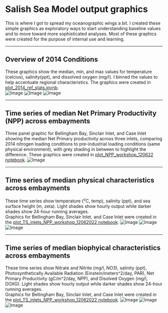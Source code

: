# Salish Sea Model output graphics 
This is where I got to spread my oceanographic wings a bit.  I created these simple graphics as exploratory ways to start understanding baseline values and to move toward more sophisticated analyses.  Most of these graphics were created for the purpose of internal use and learning.  

---
Overview of 2014 Conditions
---
These graphics show the median, min, and max values for temperature (celcius), salinity(ppt), and dissolved oxygen (mg/l).  I binned the values to help accentuate regional characteristics.  The graphics were created in [plot_2014_ref_stats.ipynb](https://github.com/RachaelDMueller/SalishSeaModel-analysis/blob/main/notebooks/plot_2014_ref_stats.ipynb).  
![Image](https://github.com/RachaelDMueller/SalishSeaModel-analysis/blob/main/graphics/2014_SSS_stats.png)
![Image](https://github.com/RachaelDMueller/SalishSeaModel-analysis/blob/main/graphics/2014_SST_stats.png)
![Image](https://github.com/RachaelDMueller/SalishSeaModel-analysis/blob/main/graphics/2014_DO_stats.png)

---
Time series of median Net Primary Productivity (NPP) across embayments
---
Three panel graphic for Bellingham Bay, Sinclair Inlet, and Case Inlet showing the median Net Primary productivity across three inlets, comparing 2014 nitrogen loading conditions to pre-industrial loading conditions (same physical environment), with grey shading in between to highlight the difference. 
These graphics were created in [plot_NPP_workshop_120622 notebook](https://github.com/RachaelDMueller/SalishSeaModel-analysis/blob/main/NPP_workshop_120622/plot_NPP_workshop_120622.ipynb).
![Image](https://github.com/RachaelDMueller/SalishSeaModel-analysis/blob/main/graphics/3panel_NPP_B6262_S11620_C15325.png)

---
Time series of median physical characteristics across embayments
---
These time series show temperature ($^o$C, temp), salinity (ppt), and sea surface height (m, zeta). Light shades show hourly output while darker shades show 24-hour running averages.  
Graphics for Bellingham Bay, Sinclair Inlet, and Case Inlet were created in the [plot_TS_inlets_NPP_workshop_12062022 notebook](https://github.com/RachaelDMueller/SalishSeaModel-analysis/blob/main/NPP_workshop_120622/plot_TS_inlets_NPP_workshop_12062022.ipynb). 
![Image](https://github.com/RachaelDMueller/SalishSeaModel-analysis/blob/main/graphics/Median_Bellingham_TS_Physical4panel.png)
![Image](https://github.com/RachaelDMueller/SalishSeaModel-analysis/blob/main/graphics/Median_Sinclair_TS_Physical4panel.png)
![Image](https://github.com/RachaelDMueller/SalishSeaModel-analysis/blob/main/graphics/Median_Case_TS_Physical4panel.png)

---
Time series of median biophyical characteristics across embayments
---
These time series show Nitrate and Nitrite (mg/l, NO3), salinity (ppt), Photosynthetically Available Radiation (Einstein/meters^2/day, PAR), Net Primary Productivity (gC/m^2/day, NPP), and Disolved Oxygen (mg/l, DOXG). Light shades show hourly output while darker shades show 24-hour running averages.  
Graphics for Bellingham Bay, Sinclair Inlet, and Case Inlet were created in the [plot_TS_inlets_NPP_workshop_12062022 notebook](https://github.com/RachaelDMueller/SalishSeaModel-analysis/blob/main/NPP_workshop_120622/plot_TS_inlets_NPP_workshop_12062022.ipynb). 
![Image](https://github.com/RachaelDMueller/SalishSeaModel-analysis/blob/main/graphics/Median_Bellingham_NO3_salinity_PAR_NPP_DOXG_5panel.png)
![Image](https://github.com/RachaelDMueller/SalishSeaModel-analysis/blob/main/graphics/Median_Sinclair_NO3_salinity_PAR_NPP_DOXG_5panel.png)
![Image](https://github.com/RachaelDMueller/SalishSeaModel-analysis/blob/main/graphics/Median_Case_NO3_salinity_PAR_NPP_DOXG_5panel.png)

